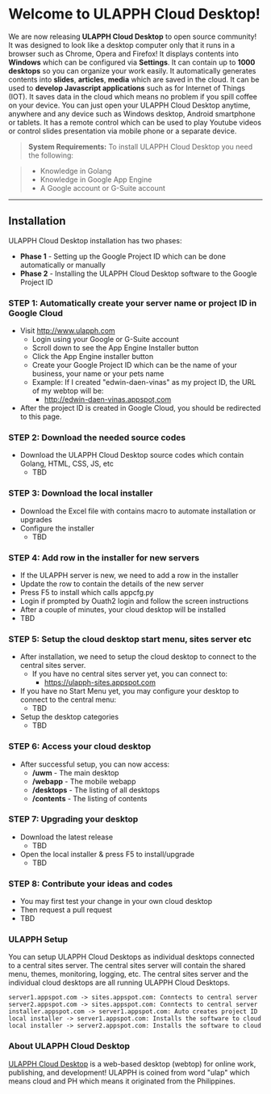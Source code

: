 Welcome to ULAPPH Cloud Desktop!
===================


We are now releasing **ULAPPH Cloud Desktop** to open source community! It was designed to look like a desktop computer only that it runs in a browser such as Chrome, Opera and Firefox! It displays contents into **Windows** which can be configured via **Settings**. It can contain up to **1000 desktops** so you can organize your work easily. It automatically generates contents into **slides**, **articles**, **media** which are saved in the cloud. It can be used to **develop Javascript applications** such as for Internet of Things (IOT).  It saves data in the cloud which means no problem if you spill coffee on your device. You can just open your ULAPPH Cloud Desktop anytime, anywhere and any device such as Windows desktop, Android smartphone or tablets. It has a remote control which can be used to play Youtube videos or control slides presentation via mobile phone or a separate device.

> **System Requirements:** To install ULAPPH Cloud Desktop you need the following:

> - Knowledge in Golang
> - Knowledge in Google App Engine
> - A Google account or G-Suite account

----------


Installation
-------------

ULAPPH Cloud Desktop installation has two phases:
- **Phase 1** - Setting up the Google Project ID which can be done automatically or manually
- **Phase 2** - Installing the ULAPPH Cloud Desktop software to the Google Project ID

### STEP 1: Automatically create your server name or project ID in Google Cloud
* Visit http://www.ulapph.com
	* Login using your Google or G-Suite account
	* Scroll down to see the App Engine Installer button
	* Click the App Engine installer button
	* Create your Google Project ID which can be the name of your business, your name or your pets name
	* Example: If I created "edwin-daen-vinas" as my project ID, the URL of my webtop will be: 
		* http://edwin-daen-vinas.appspot,com
* After the project ID is created in Google Cloud, you should be redirected to this page.

### STEP 2: Download the needed source codes
* Download the ULAPPH Cloud Desktop source codes which contain Golang, HTML, CSS, JS, etc
	* TBD

### STEP 3: Download the local installer
* Download the Excel file with contains macro to automate installation or upgrades
* Configure the installer
	* TBD

### STEP 4: Add row in the installer for new servers
* If the ULAPPH server is new, we need to add a row in the installer
* Update the row to contain the details of the new server
* Press F5 to install which calls appcfg.py
* Login if prompted by Ouath2 login and follow the screen instructions
* After a couple of minutes, your cloud desktop will be installed
* TBD

### STEP 5: Setup the cloud desktop start menu, sites server etc
* After installation, we need to setup the cloud desktop to connect to the central sites server.
	* If you have no central sites server yet, you can connect to:
		* https://ulapph-sites.appspot.com
* If you have no Start Menu yet, you may configure your desktop to connect to the central menu:
	* TBD
* Setup the desktop categories
	* TBD

### STEP 6: Access your cloud desktop
* After successful setup, you can now access:
	* **/uwm** - The main desktop
	* **/webapp** - The mobile webapp
	* **/desktops** - The listing of all desktops
	* **/contents** - The listing of contents

### STEP 7: Upgrading your desktop
* Download the latest release
	* TBD
* Open the local installer & press F5 to install/upgrade
	* TBD 

### STEP 8: Contribute your ideas and codes
* You may first test your change in your own cloud desktop
* Then request a pull request
* TBD

### ULAPPH Setup

You can setup ULAPPH Cloud Desktops as individual desktops connected to a central sites server. The central sites server will contain the shared menu, themes, monitoring, logging, etc. The central sites server and the individual cloud desktops are all running ULAPPH Cloud Desktops. 

```sequence
server1.appspot.com -> sites.appspot.com: Conntects to central server
server2.appspot.com -> sites.appspot.com: Conntects to central server
installer.appspot.com -> server1.appspot.com: Auto creates project ID
local installer -> server1.appspot.com: Installs the software to cloud
local installer -> server2.appspot.com: Installs the software to cloud
```



### About ULAPPH Cloud Desktop

[ULAPPH Cloud Desktop](https://www.ulapph.com/) is a web-based desktop (webtop) for online work, publishing, and development! ULAPPH is coined from word "ulap" which means cloud and PH which means it originated from the Philippines.


